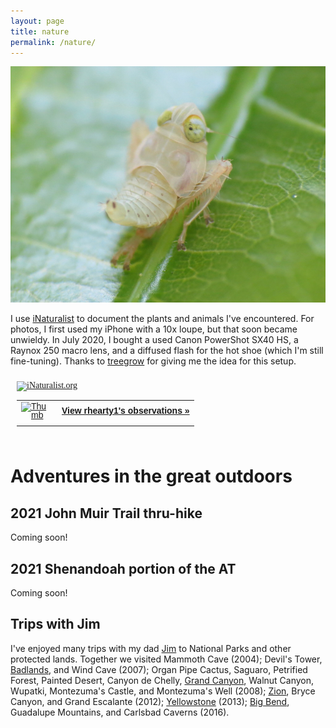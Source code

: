 ```yaml
---
layout: page
title: nature
permalink: /nature/
---
```


![](/assets/nature.jpg)

I use [iNaturalist](https://www.inaturalist.org/people/rhearty1) to document the plants and animals I've encountered. For photos, I first used my iPhone with a 10x loupe, but that soon became unwieldy. In July 2020, I bought a used Canon PowerShot SX40 HS, a Raynox 250 macro lens, and a diffused flash for the hot shoe (which I'm still fine-tuning). Thanks to [treegrow](https://www.inaturalist.org/people/treegrow) for giving me the idea for this setup.

<style type="text/css" media="screen">
.inat-widget { font-family: Georgia, serif; padding: 10px; line-height: 1;}
.inat-widget-header {margin-bottom: 10px;}
.inat-widget td {vertical-align: top; padding-bottom: 10px;}
.inat-label { color: #888; }
.inat-meta { font-size: smaller; margin-top: 3px; line-height: 1.2;}
.inat-observation-body, .inat-user-body { padding-left: 10px; }
.inat-observation-image {text-align: center;}
.inat-observation-image, .inat-user-image { width: 48px; display: inline-block; }
.inat-observation-image img, .inat-user-image img { max-width: 48px; }
.inat-observation-image img { vertical-align: middle; }
.inat-widget-small .inat-observation-image { display:block; float: left; margin: 0 3px 3px 0; height:48px;}
.inat-label, .inat-value, .inat-user { font-family: "Trebuchet MS", Arial, sans-serif; }
.inat-user-body {vertical-align: middle;}
.inat-widget td.inat-user-body {vertical-align: middle;}
.inat-widget .inat-footer td.inat-value {vertical-align: middle; padding-left: 10px;}
</style>
<div class="inat-widget">
    <div class="inat-widget-header">
      <a href="https://www.inaturalist.org"><img alt="iNaturalist.org" src="https://www.inaturalist.org/assets/logo-small-9571bdf43f2c4dc05eb536a8c06d7c4b.gif" /></a>  
    </div>
  <script type="text/javascript" charset="utf-8" src="https://www.inaturalist.org/observations/rhearty1.widget?layout=large&limit=5&order=desc&order_by=observed_on"></script>
  <table class="inat-footer">
    <tr class="inat-user">
        <td class="inat-user-image">
          <a border="0" href="https://www.inaturalist.org/observations/rhearty1"><img class="usericon" src="https://static.inaturalist.org/attachments/users/icons/1014359/thumb.jpg?1532952002" alt="Thumb" /></a>
        </td>
      <td class="inat-value">
        <strong>
            <a href="https://www.inaturalist.org/observations/rhearty1">View rhearty1's observations »</a>
        </strong>
      </td>
    </tr>
  </table>
</div>

# Adventures in the great outdoors

## 2021 John Muir Trail thru-hike

Coming soon!

## 2021 Shenandoah portion of the AT

Coming soon!

## Trips with Jim

I've enjoyed many trips with my dad [Jim](/assets/jim.jpg) to National Parks and other protected lands. Together we visited Mammoth Cave (2004); Devil's Tower, [Badlands](/assets/badlands.jpg), and Wind Cave (2007); Organ Pipe Cactus, Saguaro, Petrified Forest, Painted Desert, Canyon de Chelly, [Grand Canyon](/assets/grandcanyon.jpg), Walnut Canyon, Wupatki, Montezuma's Castle, and Montezuma's Well (2008); [Zion](/assets/zion.jpg), Bryce Canyon, and Grand Escalante (2012); [Yellowstone](/assets/yellowstone.jpg) (2013); [Big Bend](/assets/bigbend.jpg), Guadalupe Mountains, and Carlsbad Caverns (2016).
